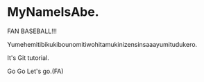 # MyNameIsAbe.

FAN BASEBALL!!!

Yumehemitibikukibounomitiwohitamukinizensinsaaayumitudukero.

It's Git tutorial.

Go Go Let's go.(FA)
